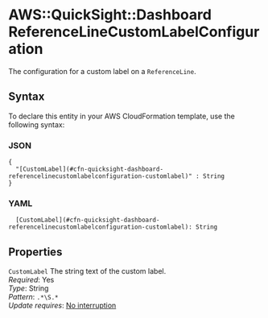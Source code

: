 # AWS::QuickSight::Dashboard ReferenceLineCustomLabelConfiguration<a name="aws-properties-quicksight-dashboard-referencelinecustomlabelconfiguration"></a>

The configuration for a custom label on a `ReferenceLine`\.

## Syntax<a name="aws-properties-quicksight-dashboard-referencelinecustomlabelconfiguration-syntax"></a>

To declare this entity in your AWS CloudFormation template, use the following syntax:

### JSON<a name="aws-properties-quicksight-dashboard-referencelinecustomlabelconfiguration-syntax.json"></a>

```
{
  "[CustomLabel](#cfn-quicksight-dashboard-referencelinecustomlabelconfiguration-customlabel)" : String
}
```

### YAML<a name="aws-properties-quicksight-dashboard-referencelinecustomlabelconfiguration-syntax.yaml"></a>

```
  [CustomLabel](#cfn-quicksight-dashboard-referencelinecustomlabelconfiguration-customlabel): String
```

## Properties<a name="aws-properties-quicksight-dashboard-referencelinecustomlabelconfiguration-properties"></a>

`CustomLabel`  <a name="cfn-quicksight-dashboard-referencelinecustomlabelconfiguration-customlabel"></a>
The string text of the custom label\.  
*Required*: Yes  
*Type*: String  
*Pattern*: `.*\S.*`  
*Update requires*: [No interruption](https://docs.aws.amazon.com/AWSCloudFormation/latest/UserGuide/using-cfn-updating-stacks-update-behaviors.html#update-no-interrupt)
